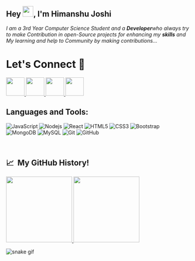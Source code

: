 
## Hey <img src="https://github.com/TheDudeThatCode/TheDudeThatCode/blob/master/Assets/Hi.gif" width="29">, I'm Himanshu Joshi

<p>
  <em>
    I am a 3rd Year Computer Science Student and a <b>Developer</b>who always try to make Contribution in open-Source projects for enhancing my <b>skills</b> and My learning and help to Community by making contributions...
  </em>  
</p>
<h1 align="left">
  Let's Connect 💬
</h1>
<p align="left">
 
<a href="https://www.linkedin.com/in/himanshujoshi011/">
  <img height="50" src="https://user-images.githubusercontent.com/46517096/166973395-19676cd8-f8ec-4abf-83ff-da8243505b82.png"/>
</a>

<a href="https://dev.to/HimanshuJ011">
  <img height="50" src="https://user-images.githubusercontent.com/46517096/166974096-7aeecad4-483e-4c85-983f-f4b37b3f794e.png"/>
</a>
<a href="https://twitter.com/himanshuJ144">
  <img height="50" src="https://user-images.githubusercontent.com/46517096/166974271-91dfa250-d70b-4cb9-8707-f1bda1b708c3.png"/>
</a>
<a href="https://www.instagram.com/Himanj.io/">
  <img height="50" src="https://user-images.githubusercontent.com/46517096/166974368-9798f39f-1f46-499c-b14e-81f0a3f83a06.png"/>
</a>
  </br>
</p>
<h2 align="left">Languages and Tools:</h2>
<p align="left">
	
![JavaScript](https://img.shields.io/badge/-JavaScript-black?style=flat-square&logo=javascript)
![Nodejs](https://img.shields.io/badge/-Nodejs-black?style=flat-square&logo=Node.js)
![React](https://img.shields.io/badge/-React-black?style=flat-square&logo=react)
![HTML5](https://img.shields.io/badge/-HTML5-E34F26?style=flat-square&logo=html5&logoColor=white)
![CSS3](https://img.shields.io/badge/-CSS3-1572B6?style=flat-square&logo=css3)
![Bootstrap](https://img.shields.io/badge/-Bootstrap-563D7C?style=flat-square&logo=bootstrap)
![MongoDB](https://img.shields.io/badge/-MongoDB-black?style=flat-square&logo=mongodb)
![MySQL](https://img.shields.io/badge/-mySQL-black?style=flat-square&logo=Mysql&logoColor=white)
![Git](https://img.shields.io/badge/-Git-black?style=flat-square&logo=git)
![GitHub](https://img.shields.io/badge/-GitHub-181717?style=flat-square&logo=github)
	
</p>
</br>

<h2> 📈 &nbsp;My GitHub History!</h2>

<a href="https://github.com/HimanshuJ011">
  <img height="180em" src="https://github-readme-stats.vercel.app/api?username=HimanshuJ011&theme=noctis_minimus&show_icons=true" />
  <img height="180em" src="https://github-readme-stats.vercel.app/api/top-langs/?username=HimanshuJ011&theme=noctis_minimus&layout=compact" />
</a>

<a src ="https://github.com/HimanshuJ011/HimanshuJ011/blob/output/github-contribution-grid-snake.gif
"></a>
![snake gif](https://github.com/HimanshuJ011/HimanshuJ011/blob/output/github-contribution-grid-snake.gif)

